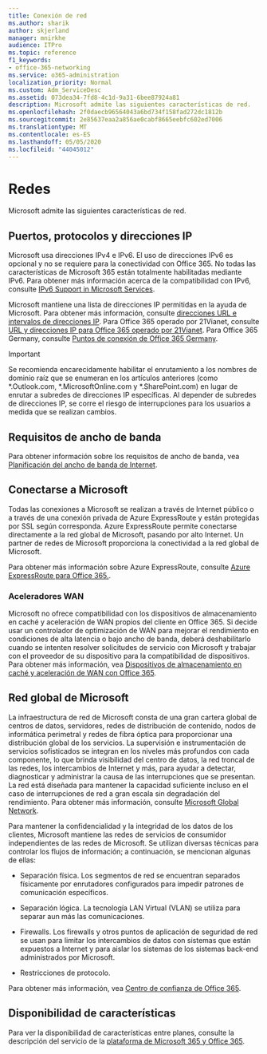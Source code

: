 ```yaml
---
title: Conexión de red
ms.author: sharik
author: skjerland
manager: mnirkhe
audience: ITPro
ms.topic: reference
f1_keywords:
- office-365-networking
ms.service: o365-administration
localization_priority: Normal
ms.custom: Adm_ServiceDesc
ms.assetid: 073dea34-7fd8-4c1d-9a31-6bee87924a81
description: Microsoft admite las siguientes características de red.
ms.openlocfilehash: 2f0daecb96564043a6bd734f158fad272dc1812b
ms.sourcegitcommit: 2e85637eaa2a856ae0cabf8665eebfc602ed7006
ms.translationtype: MT
ms.contentlocale: es-ES
ms.lasthandoff: 05/05/2020
ms.locfileid: "44045012"
---
```

# <a name="networking"></a>Redes

Microsoft admite las siguientes características de red.
  
## <a name="ports-protocols-and-ip-addresses"></a>Puertos, protocolos y direcciones IP

Microsoft usa direcciones IPv4 e IPv6. El uso de direcciones IPv6 es opcional y no se requiere para la conectividad con Office 365. No todas las características de Microsoft 365 están totalmente habilitadas mediante IPv6. Para obtener más información acerca de la compatibilidad con IPv6, consulte [IPv6 Support in Microsoft Services](https://docs.microsoft.com/office365/enterprise/ipv6-support).
  
Microsoft mantiene una lista de direcciones IP permitidas en la ayuda de Microsoft. Para obtener más información, consulte [direcciones URL e intervalos de direcciones IP](https://docs.microsoft.com/office365/enterprise/urls-and-ip-address-ranges). Para Office 365 operado por 21Vianet, consulte [URL y direcciones IP para Office 365 operado por 21Vianet](https://docs.microsoft.com/office365/enterprise/managing-office-365-endpoints). Para Office 365 Germany, consulte [Puntos de conexión de Office 365 Germany](https://support.office.com/article/Office-365-Germany-endpoints-8a113a50-0071-4155-bb8e-eba5a8dbd4c8).
  
> [!IMPORTANT]
> Se recomienda encarecidamente habilitar el enrutamiento a los nombres de dominio raíz que se enumeran en los artículos anteriores (como \*.Outlook.com, \*.MicrosoftOnline.com y \*.SharePoint.com) en lugar de enrutar a subredes de direcciones IP específicas. Al depender de subredes de direcciones IP, se corre el riesgo de interrupciones para los usuarios a medida que se realizan cambios. 
  
## <a name="bandwidth-requirements"></a>Requisitos de ancho de banda

Para obtener información sobre los requisitos de ancho de banda, vea [Planificación del ancho de banda de Internet](https://docs.microsoft.com/office365/enterprise/network-planning-and-performance).
  
## <a name="connecting-to-microsoft"></a>Conectarse a Microsoft

Todas las conexiones a Microsoft se realizan a través de Internet público o a través de una conexión privada de Azure ExpressRoute y están protegidas por SSL según corresponda. Azure ExpressRoute permite conectarse directamente a la red global de Microsoft, pasando por alto Internet. Un partner de redes de Microsoft proporciona la conectividad a la red global de Microsoft.
  
Para obtener más información sobre Azure ExpressRoute, consulte [Azure ExpressRoute para Office 365.](https://aka.ms/expressrouteoffice365).
  
### <a name="wan-accelerators"></a>Aceleradores WAN

Microsoft no ofrece compatibilidad con los dispositivos de almacenamiento en caché y aceleración de WAN propios del cliente en Office 365. Si decide usar un controlador de optimización de WAN para mejorar el rendimiento en condiciones de alta latencia o bajo ancho de banda, deberá deshabilitarlo cuando se intenten resolver solicitudes de servicio con Microsoft y trabajar con el proveedor de su dispositivo para la compatibilidad de dispositivos. Para obtener más información, vea [Dispositivos de almacenamiento en caché y aceleración de WAN con Office 365](https://support.microsoft.com/help/2690045/using-third-party-network-devices-or-solutions-with-office-365).
  
## <a name="the-global-microsoft-network"></a>Red global de Microsoft

La infraestructura de red de Microsoft consta de una gran cartera global de centros de datos, servidores, redes de distribución de contenido, nodos de informática perimetral y redes de fibra óptica para proporcionar una distribución global de los servicios. La supervisión e instrumentación de servicios sofisticados se integran en los niveles más profundos con cada componente, lo que brinda visibilidad del centro de datos, la red troncal de las redes, los intercambios de Internet y más, para ayudar a detectar, diagnosticar y administrar la causa de las interrupciones que se presentan. La red está diseñada para mantener la capacidad suficiente incluso en el caso de interrupciones de red a gran escala sin degradación del rendimiento. Para obtener más información, consulte [Microsoft Global Network](https://docs.microsoft.com/azure/networking/microsoft-global-network). 
  
Para mantener la confidencialidad y la integridad de los datos de los clientes, Microsoft mantiene las redes de servicios de consumidor independientes de las redes de Microsoft. Se utilizan diversas técnicas para controlar los flujos de información; a continuación, se mencionan algunas de ellas:
  
- Separación física. Los segmentos de red se encuentran separados físicamente por enrutadores configurados para impedir patrones de comunicación específicos.
    
- Separación lógica. La tecnología LAN Virtual (VLAN) se utiliza para separar aun más las comunicaciones.
    
- Firewalls. Los firewalls y otros puntos de aplicación de seguridad de red se usan para limitar los intercambios de datos con sistemas que están expuestos a Internet y para aislar los sistemas de los sistemas back-end administrados por Microsoft. 
    
- Restricciones de protocolo.
    
Para obtener más información, vea [Centro de confianza de Office 365](https://www.microsoft.com/trust-center). 
  
## <a name="feature-availability"></a>Disponibilidad de características

Para ver la disponibilidad de características entre planes, consulte la descripción del servicio de la [plataforma de Microsoft 365 y Office 365](office-365-platform-service-description.md).
  

